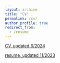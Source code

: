 ```yaml
---
layout: archive
title: "CV"
permalink: /cv/
author_profile: true
redirect_from:
  - /resume
---
```




[CV, updated 6/2024](https://changyeli.github.io/files/cv_academic.pdf)

[resume, updated 11/2023](https://changyeli.github.io/files/resume.pdf)
